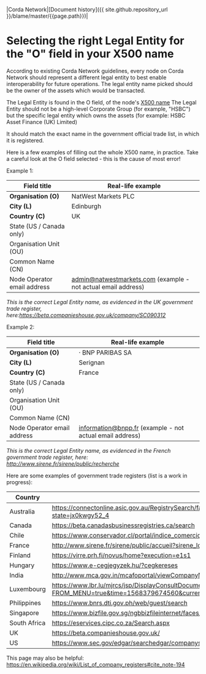 |Corda Network|[Document history]({{ site.github.repository_url }}/blame/master/{{page.path}})|

Selecting the right Legal Entity for the "O" field in your X500 name
====================================================================

According to existing Corda Network guidelines, every node on Corda Network should represent a different legal entity to best enable interoperability for future operations. The legal entity name picked should be the owner of the assets which would be  transacted. 

The Legal Entity is found in the O field, of the node's [X500 name](https://corda.network/participation/distinguishedname.html) The Legal Entity should not be a high-level Corporate Group (for example, "HSBC") but the specific legal entity which owns the assets (for example: HSBC Asset Finance (UK) Limited) 

It should match the exact name in the government official trade list, in which it is registered.

Here is a few examples of filling out the whole X500 name, in practice. Take a careful look at the O field selected - this is the cause of most error!

Example 1:

| Field title | Real-life example |
|-----------------------------|---|
| **Organisation (O)**        | NatWest Markets PLC  |
| **City (L)**                | Edinburgh  |
| **Country (C)**             | UK  |
| State (US / Canada only)    |   |
| Organisation Unit (OU)      |   |
| Common Name (CN)            |   |
| Node Operator email address | admin@natwestmarkets.com (example - not actual email address)|

*This is the correct Legal Entity name, as evidenced in the UK government trade register, here:https://beta.companieshouse.gov.uk/company/SC090312*

Example 2:

| Field title | Real-life example |
|-----------------------------|---|
| **Organisation (O)**        | · BNP PARIBAS SA  |
| **City (L)**                | Serignan  |
| **Country (C)**             | France  |
| State (US / Canada only)    |   |
| Organisation Unit (OU)      |   |
| Common Name (CN)            |   |
| Node Operator email address | information@bnpp.fr (example - not actual email address) |

 
*This is the correct Legal Entity name, as evidenced in the French government trade register, here: http://www.sirene.fr/sirene/public/recherche*


Here are some examples of government trade registers (list is a work in progress):

Country | Link 
--- | --- 
Australia | https://connectonline.asic.gov.au/RegistrySearch/faces/landing/SearchRegisters.jspx?_adf.ctrl-state=jx0kwgy52_4
Canada | https://beta.canadasbusinessregistries.ca/search
Chile | https://www.conservador.cl/portal/indice_comercio
France | http://www.sirene.fr/sirene/public/accueil?sirene_locale=en
Finland | https://virre.prh.fi/novus/home?execution=e1s1
Hungary | https://www.e-cegjegyzek.hu/?cegkereses
India | http://www.mca.gov.in/mcafoportal/viewCompanyMasterData.do
Luxembourg | https://www.lbr.lu/mjrcs/jsp/DisplayConsultDocumentsActionNotSecured.action?FROM_MENU=true&time=1568379674560&currentMenuLabel=menu.item.companyconsultation
Philippines | https://www.bnrs.dti.gov.ph/web/guest/search
Singapore | https://www.bizfile.gov.sg/ngbbizfileinternet/faces/oracle/webcenter/portalapp/pages/BizfileHomepage.jspx
South Africa | https://eservices.cipc.co.za/Search.aspx
UK | https://beta.companieshouse.gov.uk/
US | https://www.sec.gov/edgar/searchedgar/companysearch.html


This page may also be helpful: https://en.wikipedia.org/wiki/List_of_company_registers#cite_note-194

